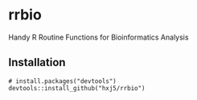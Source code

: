 # rrbio

Handy R Routine Functions for Bioinformatics Analysis

## Installation

```
# install.packages("devtools")
devtools::install_github("hxj5/rrbio")
```

